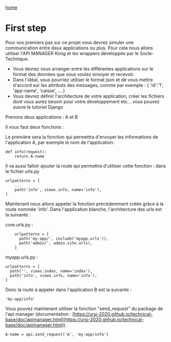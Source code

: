 [home](../index.md)

# First step

Pour vos premiers pas sur ce projet vous devrez simuler une communication entre deux applications ou plus.
Pour cela nous allons utiliser l'API MANAGER Kong et les wrappers développés par le Socle-Technique.
* Vous devrez vous arranger entre les différentes applications sur le format des données que vous voulez envoyer et recevoir.
* Dans l'idéal, vous pourriez utiliser le format json et de vous mettre d'accord sur les attributs des messages, comme par exemple : { 'id':'1', 'app-name', 'caisse', ... }
* Vous devrez définir l'architecture de votre application, créer les fichiers dont vous aurez besoin pour votre développement etc... vous pouvez suivre le tutoriel Django 

Prenons deux applications : A et B

Il vous faut deux fonctions :

Le première sera la fonction qui permettra d'envoyer les informations de l'application A, par exemple le nom de l'application:
	
	def info(request):
		return A-name

Il va aussi falloir ajouter la route qui permettra d'utiliser cette fonction :
dans le fichier urls.py

	urlpatterns = [
		...
		path('info', views.info, name='info'),
	]

Maintenant nous allons appeler la fonction précédemment créée grâce à la route nommée 'info'.
Dans l'application blanche, l'architecture des urls est la suivante :

core.urls.py :

		urlpatterns = [  
		  path('my-app/', include('myapp.urls')),  
		  path('admin/', admin.site.urls),  
		]

myapp.urls.py :
  
	urlpatterns = [  
	  path('', views.index, name='index'),  
	  path('info', views.info, name='info'),  
	]

Donc la route à appeler dans l'application B est la suivante :

	'my-app/info'

Vous pouvez maintenant utiliser la fonction "send_request" du package de l'api manager (documentation : [https://ursi-2020.github.io/technical-base/doc/apimanager.html](https://ursi-2020.github.io/technical-base/doc/apimanager.html))


	A-name = api.send_request('A', 'my-app/info')
